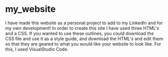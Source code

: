 # my_website
I have made this website as a personal project to add to my LinkedIn and for my own development! 
In order to create this site I have used three HTML's and a CSS.
If you wanted to use these outlines, you could download the CSS file and use it as a style guide, and download the HTML's and edit them so that they are geared to what you would like your website to look like. For this, I used VisualStudio Code.
